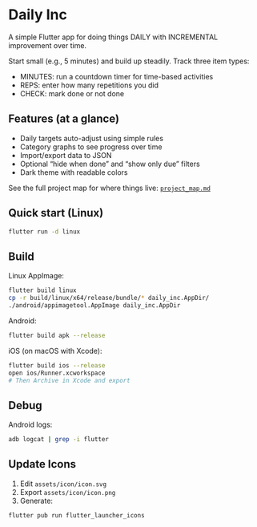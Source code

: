 # Daily Inc

A simple Flutter app for doing things DAILY with INCREMENTAL improvement over time.

Start small (e.g., 5 minutes) and build up steadily. Track three item types:
- MINUTES: run a countdown timer for time-based activities
- REPS: enter how many repetitions you did
- CHECK: mark done or not done

## Features (at a glance)
- Daily targets auto-adjust using simple rules
- Category graphs to see progress over time
- Import/export data to JSON
- Optional “hide when done” and “show only due” filters
- Dark theme with readable colors

See the full project map for where things live: [`project_map.md`](project_map.md)

## Quick start (Linux)
```bash
flutter run -d linux
```

## Build
Linux AppImage:
```bash
flutter build linux
cp -r build/linux/x64/release/bundle/* daily_inc.AppDir/
./android/appimagetool.AppImage daily_inc.AppDir
```

Android:
```bash
flutter build apk --release
```

iOS (on macOS with Xcode):
```bash
flutter build ios --release
open ios/Runner.xcworkspace
# Then Archive in Xcode and export
```

## Debug
Android logs:
```bash
adb logcat | grep -i flutter
```

## Update Icons
1) Edit `assets/icon/icon.svg`
2) Export `assets/icon/icon.png`
3) Generate:
```bash
flutter pub run flutter_launcher_icons
```
